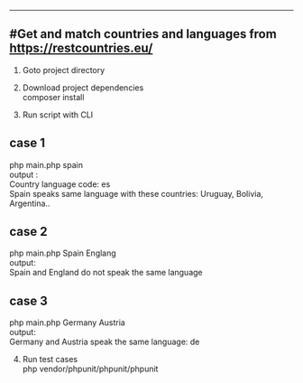 --------------------------------------------------------------------------
#Get and match countries and languages from https://restcountries.eu/
--------------------------------------------------------------------------

1. Goto project directory

2. Download project dependencies <br/>
composer install

3. Run script with CLI <br/>

case 1
------
php main.php spain <br/>
output : <br/>
Country language code: es  <br/> 
Spain speaks same language with these countries: Uruguay, Bolivia, Argentina..  <br/>

case 2
-------
php main.php Spain Englang <br/>
output: <br/>
Spain and England do not speak the same language <br/>

case 3
------
php main.php Germany Austria  <br/>
output:  <br/>
Germany and Austria speak the same language: de  <br/>

4. Run test cases <br/>
php vendor/phpunit/phpunit/phpunit
